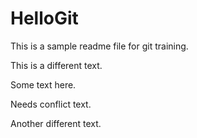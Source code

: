 # HelloGit

This is a sample readme file for git training.

This is a different text.

Some text here.

Needs conflict text.

Another different text.

